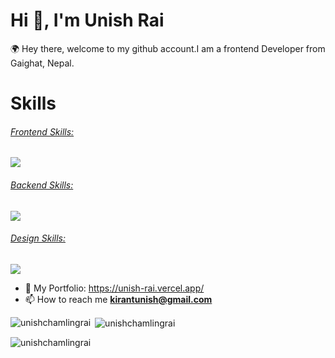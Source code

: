 
<h1 align="start">Hi 👋, I'm Unish Rai</h1>
<p align="start">🌍 Hey there, welcome to my github account.I am a frontend Developer from Gaighat, Nepal. </p>
<h1 align="start">Skills</h1>

<p align="center">
  <a href="https://skillicons.dev">
   <div> 
    <div>
        <h6> Frontend Skills: </h6>
        <img src="https://skillicons.dev/icons?i=js,html,css,sass,react,redux,tailwindcss,nextjs" />
    </div>
    <div>
        <h6> Backend Skills: </h6>
        <img src="https://skillicons.dev/icons?i=nodejs,expressjs,mongodb,php,mysql" />
    </div>
    <div>
        <h6> Design Skills: </h6>
        <img src="https://skillicons.dev/icons?i=figma,photoshop" />
    </div>
</div>

  </a>
</p>

- 💼 My Portfolio: https://unish-rai.vercel.app/
- 📫 How to reach me **kirantunish@gmail.com**
<p><img align="left" src="https://github-readme-stats.vercel.app/api/top-langs?username=unishchamlingrai&show_icons=true&locale=en&layout=compact" alt="unishchamlingrai" /></p>

<p>&nbsp;<img align="center" src="https://github-readme-stats.vercel.app/api?username=unishchamlingrai&show_icons=true&locale=en" alt="unishchamlingrai" /></p>

<p><img align="center" src="https://github-readme-streak-stats.herokuapp.com/?user=unishchamlingrai&" alt="unishchamlingrai" /></p>

